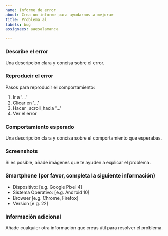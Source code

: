 ```yaml
---
name: Informe de error
about: Crea un informe para ayudarnos a mejorar
title: Problema al
labels: bug
assignees: aaesalamanca

---
```


### Describe el error

Una descripción clara y concisa sobre el error.

### Reproducir el error

Pasos para reproducir el comportamiento:
1. Ir a '...'
2. Clicar en '...'
3. Hacer _scroll_hacia '...'
4. Ver el error

### Comportamiento esperado

Una descripción clara y concisa sobre el comportamiento que esperabas.

### Screenshots

Si es posible, añade imágenes que te ayuden a explicar el problema.

### Smartphone (por favor, completa la siguiente información)

 - Dispositivo: [e.g. Google Pixel 4]
 - Sistema Operativo: [e.g. Android 10]
 - Browser [e.g. Chrome, Firefox]
 - Version [e.g. 22]

### Información adicional

Añade cualquier otra información que creas útil para resolver el problema.
